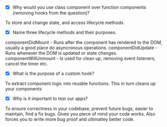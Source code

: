 - [x] Why would you use class component over function components (removing hooks from the question)?

To store and change state, and access lifecycle methods.

- [x] Name three lifecycle methods and their purposes.

componentDidMount - Runs after the component has rendered to the DOM, usually a good place do asyncronous operations.
componentDidUpdate - Runs whenever the DOM is updated or state changes.
componentWillUnmount - Is used for clean up, removing event listeners, cancel the timer etc.

- [x] What is the purpose of a custom hook?

To extract component logic into reusble functions. This in turn cleans up your components

- [x] Why is it important to test our apps?

To ensure correctness in your codebase, prevent future bugs, easier to maintain, find a fix bugs. Gives you piece of mind your code works. Also forces you to write more bug proof and ultimatley better code.
